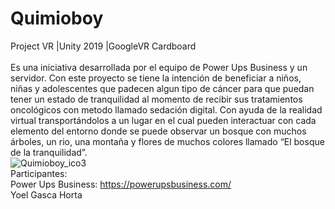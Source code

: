 # Quimioboy
 Project VR
 |Unity 2019
 |GoogleVR Cardboard <br/> <br/>
Es una iniciativa desarrollada por el equipo de Power Ups Business y un servidor. Con este proyecto se tiene la intención de beneficiar a niños, niñas y adolescentes que padecen algun tipo de cáncer para que puedan tener un estado de tranquilidad al momento de recibir sus tratamientos oncológicos con metodo llamado sedación digital. Con ayuda de la realidad virtual transportándolos a un lugar en el cual pueden interactuar con cada elemento del entorno donde se puede observar un bosque con muchos árboles, un rio, una montaña y flores de muchos colores llamado “El bosque de la tranquilidad”.
<br>
![Quimioboy_ico3](https://user-images.githubusercontent.com/83617933/200429681-039171a0-da3b-49a3-8858-64b9f82fe961.jpg)
<br>
Participantes:
<br>
Power Ups Business: https://powerupsbusiness.com/
<br>
Yoel Gasca Horta
